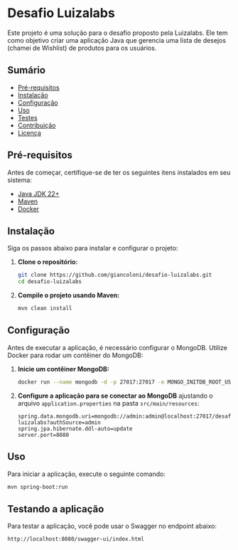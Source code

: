 # Desafio Luizalabs

Este projeto é uma solução para o desafio proposto pela Luizalabs. Ele tem como objetivo criar uma aplicação Java que gerencia uma lista de desejos (chamei de Wishlist) de produtos para os usuários.

## Sumário

- [Pré-requisitos](#pré-requisitos)
- [Instalação](#instalação)
- [Configuração](#configuração)
- [Uso](#uso)
- [Testes](#testes)
- [Contribuição](#contribuição)
- [Licença](#licença)

## Pré-requisitos

Antes de começar, certifique-se de ter os seguintes itens instalados em seu sistema:

- [Java JDK 22+](https://www.oracle.com/java/technologies/javase/jdk22-archive-downloads.html)
- [Maven](https://maven.apache.org/install.html)
- [Docker](https://docs.docker.com/get-docker/)

## Instalação

Siga os passos abaixo para instalar e configurar o projeto:

1. **Clone o repositório:**

    ```bash
    git clone https://github.com/giancoloni/desafio-luizalabs.git
    cd desafio-luizalabs
    ```

2. **Compile o projeto usando Maven:**

    ```bash
    mvn clean install
    ```

## Configuração

Antes de executar a aplicação, é necessário configurar o MongoDB. Utilize Docker para rodar um contêiner do MongoDB:

1. **Inicie um contêiner MongoDB:**

    ```bash
    docker run --name mongodb -d -p 27017:27017 -e MONGO_INITDB_ROOT_USERNAME=admin -e MONGO_INITDB_ROOT_PASSWORD=admin mongo
    ```

2. **Configure a aplicação para se conectar ao MongoDB** ajustando o arquivo `application.properties` na pasta `src/main/resources`:

    ```properties
    spring.data.mongodb.uri=mongodb://admin:admin@localhost:27017/desafio-luizalabs?authSource=admin
    spring.jpa.hibernate.ddl-auto=update
    server.port=8080
    ```

## Uso

Para iniciar a aplicação, execute o seguinte comando:

```bash
mvn spring-boot:run
```

## Testando a aplicação

Para testar a aplicação, você pode usar o Swagger no endpoint abaixo:
```
http://localhost:8080/swagger-ui/index.html
```

